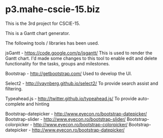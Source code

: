 p3.mahe-cscie-15.biz
====================

This is the 3rd project for CSCIE-15.

This is a Gantt chart generator.

The following tools / libraries has been used.

jsGantt - https://code.google.com/p/jsgantt/
This is used to render the Gantt chart. I'd made some changes to this tool to enable edit and delete functionality for the tasks, groups and milestones.

Bootstrap - http://getbootstrap.com/
Used to develop the UI.

Select2 - http://ivaynberg.github.io/select2/
To provide search assist and filtering.

Typeahead.js - http://twitter.github.io/typeahead.js/
To provide auto-complete and hinting

Bootstrap-datepicker - http://www.eyecon.ro/bootstrap-datepicker/
Bootstrap-slider - http://www.eyecon.ro/bootstrap-slider/
Bootstrap-colorpicker - http://www.eyecon.ro/bootstrap-colorpicker/
Bootstrap-datepicker - http://www.eyecon.ro/bootstrap-datepicker/
